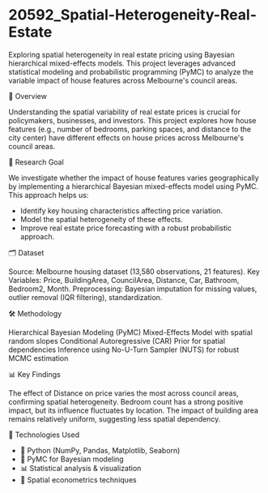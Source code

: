 # 20592_Spatial-Heterogeneity-Real-Estate
Exploring spatial heterogeneity in real estate pricing using Bayesian hierarchical mixed-effects models. This project leverages advanced statistical modeling and probabilistic programming (PyMC) to analyze the variable impact of house features across Melbourne's council areas.

📖 Overview

Understanding the spatial variability of real estate prices is crucial for policymakers, businesses, and investors. This project explores how house features (e.g., number of bedrooms, parking spaces, and distance to the city center) have different effects on house prices across Melbourne's council areas.

🎯 Research Goal

We investigate whether the impact of house features varies geographically by implementing a hierarchical Bayesian mixed-effects model using PyMC. 
This approach helps us:
- Identify key housing characteristics affecting price variation.
- Model the spatial heterogeneity of these effects.
- Improve real estate price forecasting with a robust probabilistic approach.

🗂 Dataset

Source: Melbourne housing dataset (13,580 observations, 21 features).
Key Variables: Price, BuildingArea, CouncilArea, Distance, Car, Bathroom, Bedroom2, Month.
Preprocessing: Bayesian imputation for missing values, outlier removal (IQR filtering), standardization.

🛠 Methodology

Hierarchical Bayesian Modeling (PyMC)
Mixed-Effects Model with spatial random slopes
Conditional Autoregressive (CAR) Prior for spatial dependencies
Inference using No-U-Turn Sampler (NUTS) for robust MCMC estimation

📊 Key Findings

The effect of Distance on price varies the most across council areas, confirming spatial heterogeneity.
Bedroom count has a strong positive impact, but its influence fluctuates by location.
The impact of building area remains relatively uniform, suggesting less spatial dependency.

🚀 Technologies Used

- 🐍 Python (NumPy, Pandas, Matplotlib, Seaborn)
- 🔮 PyMC for Bayesian modeling
- 📊 Statistical analysis & visualization
- 🏡 Spatial econometrics techniques

